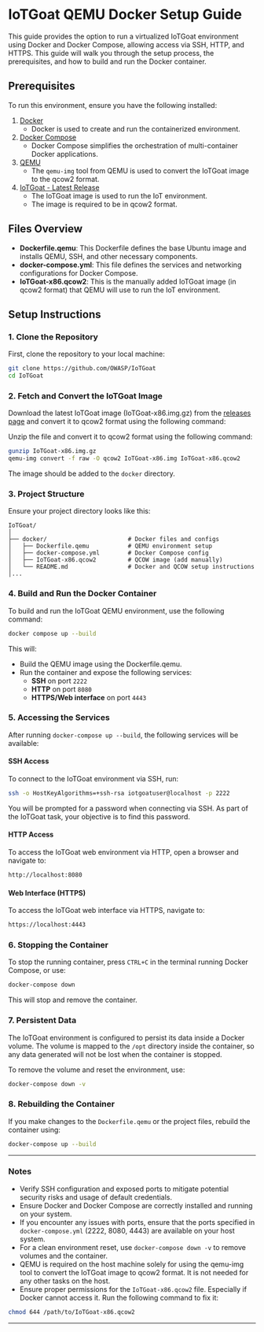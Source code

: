 # IoTGoat QEMU Docker Setup Guide

This guide provides the option to run a virtualized IoTGoat environment using Docker and Docker Compose, allowing access via SSH, HTTP, and HTTPS. This guide will walk you through the setup process, the prerequisites, and how to build and run the Docker container.

## Prerequisites

To run this environment, ensure you have the following installed:

1. [Docker](https://www.docker.com/get-started)
   - Docker is used to create and run the containerized environment.
2. [Docker Compose](https://docs.docker.com/compose/install/)
   - Docker Compose simplifies the orchestration of multi-container Docker applications.
3. [QEMU](https://www.qemu.org/download/)
   - The `qemu-img` tool from QEMU is used to convert the IoTGoat image to the qcow2 format.
4. [IoTGoat - Latest Release](https://github.com/OWASP/IoTGoat/releases/latest)
   - The IoTGoat image is used to run the IoT environment.
   - The image is required to be in qcow2 format.

## Files Overview

- **Dockerfile.qemu**: This Dockerfile defines the base Ubuntu image and installs QEMU, SSH, and other necessary components.
- **docker-compose.yml**: This file defines the services and networking configurations for Docker Compose.
- **IoTGoat-x86.qcow2**: This is the manually added IoTGoat image (in qcow2 format) that QEMU will use to run the IoT environment.

## Setup Instructions

### 1. Clone the Repository

First, clone the repository to your local machine:

```bash
git clone https://github.com/OWASP/IoTGoat
cd IoTGoat
```

### 2. Fetch and Convert the IoTGoat Image

Download the latest IoTGoat image (IoTGoat-x86.img.gz) from the [releases page](https://github.com/OWASP/IoTGoat/releases/latest) and convert it to qcow2 format using the following command:

Unzip the file and convert it to qcow2 format using the following command:

```bash
gunzip IoTGoat-x86.img.gz
qemu-img convert -f raw -O qcow2 IoTGoat-x86.img IoTGoat-x86.qcow2
```

The image should be added to the `docker` directory.

### 3. Project Structure

Ensure your project directory looks like this:

```
IoTGoat/
│
├── docker/                       # Docker files and configs
│   ├── Dockerfile.qemu           # QEMU environment setup
│   ├── docker-compose.yml        # Docker Compose config
│   ├── IoTGoat-x86.qcow2         # QCOW image (add manually)
│   └── README.md                 # Docker and QCOW setup instructions
│...
```

### 4. Build and Run the Docker Container

To build and run the IoTGoat QEMU environment, use the following command:

```bash
docker compose up --build
```

This will:

- Build the QEMU image using the Dockerfile.qemu.
- Run the container and expose the following services:
  - **SSH** on port `2222`
  - **HTTP** on port `8080`
  - **HTTPS/Web interface** on port `4443`

### 5. Accessing the Services

After running `docker-compose up --build`, the following services will be available:

#### SSH Access

To connect to the IoTGoat environment via SSH, run:

```bash
ssh -o HostKeyAlgorithms=+ssh-rsa iotgoatuser@localhost -p 2222
```

You will be prompted for a password when connecting via SSH. As part of the IoTGoat task, your objective is to find this password.

#### HTTP Access

To access the IoTGoat web environment via HTTP, open a browser and navigate to:

```bash
http://localhost:8080
```

#### Web Interface (HTTPS)

To access the IoTGoat web interface via HTTPS, navigate to:

```bash
https://localhost:4443
```

### 6. Stopping the Container

To stop the running container, press `CTRL+C` in the terminal running Docker Compose, or use:

```bash
docker-compose down
```

This will stop and remove the container.

### 7. Persistent Data

The IoTGoat environment is configured to persist its data inside a Docker volume. The volume is mapped to the `/opt` directory inside the container, so any data generated will not be lost when the container is stopped.

To remove the volume and reset the environment, use:

```bash
docker-compose down -v
```

### 8. Rebuilding the Container

If you make changes to the `Dockerfile.qemu` or the project files, rebuild the container using:

```bash
docker-compose up --build
```

---

### Notes

- Verify SSH configuration and exposed ports to mitigate potential security risks and usage of default credentials.
- Ensure Docker and Docker Compose are correctly installed and running on your system.
- If you encounter any issues with ports, ensure that the ports specified in `docker-compose.yml` (2222, 8080, 4443) are available on your host system.
- For a clean environment reset, use `docker-compose down -v` to remove volumes and the container.
- QEMU is required on the host machine solely for using the qemu-img tool to convert the IoTGoat image to qcow2 format. It is not needed for any other tasks on the host.
- Ensure proper permissions for the `IoTGoat-x86.qcow2` file. Especially if Docker cannot access it. Run the following command to fix it:

```bash
chmod 644 /path/to/IoTGoat-x86.qcow2
```

---
